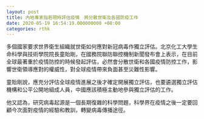 ```yaml
---
layout: post
title: 內地專家指若現時評估疫情　將分散世衛及各國防疫工作
date: 2020-05-19 16:54:19.000000000 +08:00
categories: rthk
---
```


多個國家要求世界衛生組織就世衛如何應對新冠病毒作獨立評估。北京化工大學生命科學與技術學院院長童貽剛，在國務院聯防聯控機制新聞發布會上表示，在目前全球最著重於疫情防控的時候發起評估，必然會分散世衛和各國疫情防控工作，影響世衛領導應對的權威性，對全球疫情帶來負面甚至災難性影響。

童貽剛說，應充分評估全球疫情進展之後才確定開展獨立評估，也要遴選獨立評估機構和公平公開地組成人員，中國應該積極主動地參與獨立評估的工作。

他又認為，研究病毒起源是一個長期復雜的科學問題，科學界在疫情之後一定要回顧今次面對疫情的經驗和教訓，轉變病毒傳播途徑。
